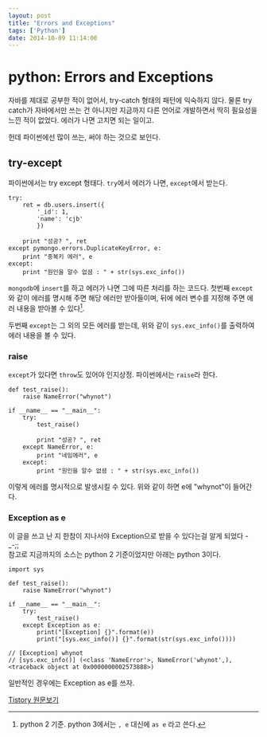```yaml
---
layout: post
title: "Errors and Exceptions"
tags: ['Python']
date: 2014-10-09 11:14:00
---
```

# python: Errors and Exceptions

자바를 제대로 공부한 적이 없어서, try-catch 형태의 패턴에 익숙하지 않다. 물론 try catch가 자바에서만 쓰는 건 아니지만 지금까지 다른 언어로 개발하면서 딱히 필요성을 느낀 적이 없었다. 에러가 나면 고치면 되는 일이고.

헌데 파이썬에선 많이 쓰는, 써야 하는 것으로 보인다.

## try-except

파이썬에서는 try except 형태다. `try`에서 에러가 나면, `except`에서 받는다.
    
    
    try:
        ret = db.users.insert({
            '_id': 1,
            'name': 'cjb'
            })
    
        print "성공? ", ret
    except pymongo.errors.DuplicateKeyError, e:
        print "중복키 에러", e
    except:
        print "원인을 알수 없셤 : " + str(sys.exc_info())
    

`mongodb`에 `insert`를 하고 에러가 나면 그에 따른 처리를 하는 코드다. 첫번째 `except`와 같이 에러를 명시해 주면 해당 에러만 받아들이며, 뒤에 에러 변수를 지정해 주면 에러 내용을 받아볼 수 있다[^1].

두번째 `except`는 그 외의 모든 에러를 받는데, 위와 같이 `sys.exc_info()`를 출력하여 에러 내용을 볼 수 있다.

### raise

`except`가 있다면 `throw`도 있어야 인지상정. 파이썬에서는 `raise`라 한다.
    
    
    def test_raise():
        raise NameError("whynot")
    
    if __name__ == "__main__":
        try:
            test_raise()
    
            print "성공? ", ret
        except NameError, e:
            print "네임에러", e
        except:
            print "원인을 알수 없셤 : " + str(sys.exc_info())
    

이렇게 에러를 명시적으로 발생시킬 수 있다. 위와 같이 하면 e에 "whynot"이 들어간다.

[^1]: python 2 기준. python 3에서는 `, e` 대신에 `as e` 라고 쓴다.

### Exception as e

이 글을 쓰고 난 지 한참이 지나서야 Exception으로 받을 수 있다는걸 알게 되었다 -_-;;  
참고로 지금까지의 소스는 python 2 기준이었지만 아래는 python 3이다.
    
    
    import sys
    
    def test_raise():
        raise NameError("whynot")
    
    if __name__ == "__main__":
        try:
            test_raise()
        except Exception as e:
            print("[Exception] {}".format(e))
            print("[sys.exc_info()] {}".format(str(sys.exc_info())))
    
    // [Exception] whynot
    // [sys.exc_info()] (<class 'NameError'>, NameError('whynot',), <traceback object at 0x0000000002573888>)
    

일반적인 경우에는 Exception as e를 쓰자.


[Tistory 원문보기](http://khanrc.tistory.com/53)
